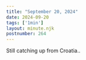 ```yaml
---
title: "September 20, 2024"
date: 2024-09-20
tags: ['1min']
layout: minute.njk
postnumber: 264
---	
```


Still catching up from Croatia..